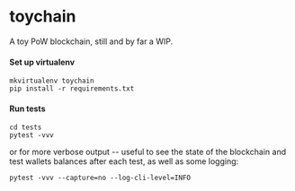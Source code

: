 # toychain
A toy PoW blockchain, still and by far a WIP.

#### Set up virtualenv
```
mkvirtualenv toychain
pip install -r requirements.txt
```

#### Run tests
```
cd tests
pytest -vvv
```

or for more verbose output -- useful to see the state of the blockchain and test wallets balances after each test, as well as some logging:
```
pytest -vvv --capture=no --log-cli-level=INFO
```